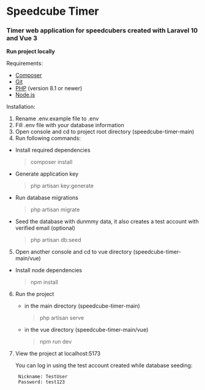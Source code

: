 # Speedcube Timer
### Timer web application for speedcubers created with Laravel 10 and Vue 3
  

**Run project locally**

Requirements:
- [Composer](https://getcomposer.org/download/)
- [Git](https://git-scm.com/downloads)
- [PHP](https://www.php.net/downloads.php) (version 8.1 or newer)
- [Node.js](https://nodejs.org/en)

Installation:
1. Rename .env.example file to .env
1. Fill .env file with your database information
2. Open console and cd to project root directory (speedcube-timer-main)
3. Run following commands:

 - Install required dependencies
    > composer install

 - Generate application key
    > php artisan key:generate

 - Run database migrations
    > php artisan migrate

- Seed the database with dunmmy data, it also creates a test account with verified email (optional)
    > php artisan db:seed

5. Open another console and cd to vue directory (speedcube-timer-main/vue)
 
 - Install node dependencies
    > npm install

6. Run the project
   - in the main directory (speedcube-timer-main)
     > php artisan serve
   - in the vue directory (speedcube-timer-main/vue)
     > npm run dev
7. View the project at localhost:5173

   You can log in using the test account created while database seeding:
   ```
    Nickname: TestUser
    Password: test123
   ```
